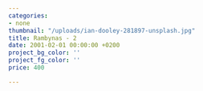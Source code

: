 ```yaml
---
categories:
- none
thumbnail: "/uploads/ian-dooley-281897-unsplash.jpg"
title: Rambynas - 2
date: 2001-02-01 00:00:00 +0200
project_bg_color: ''
project_fg_color: ''
price: 400

---
```

